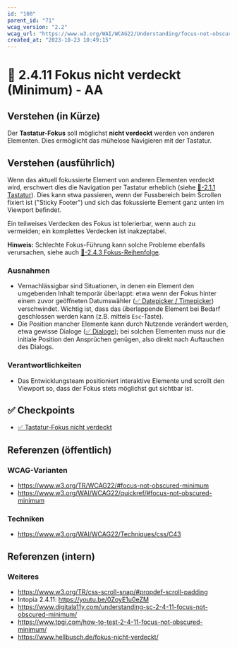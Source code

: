 ```yaml
---
id: "108"
parent_id: "71"
wcag_version: "2.2"
wcag_url: "https://www.w3.org/WAI/WCAG22/Understanding/focus-not-obscured-minimum.html"
created_at: "2023-10-23 10:49:15"
---
```


# 📜 2.4.11 Fokus nicht verdeckt (Minimum) - AA

## Verstehen (in Kürze)

Der **Tastatur-Fokus** soll möglichst **nicht verdeckt** werden von anderen Elementen. Dies ermöglicht das mühelose Navigieren mit der Tastatur.

## Verstehen (ausführlich)

Wenn das aktuell fokussierte Element von anderen Elementen verdeckt wird, erschwert dies die Navigation per Tastatur erheblich (siehe [📜-2.1.1 Tastatur](/de/wcag/2.1.1-tastatur)). Dies kann etwa passieren, wenn der Fussbereich beim Scrollen fixiert ist ("Sticky Footer") und sich das fokussierte Element ganz unten im Viewport befindet.

Ein teilweises Verdecken des Fokus ist tolerierbar, wenn auch zu vermeiden; ein komplettes Verdecken ist inakzeptabel.

**Hinweis:** Schlechte Fokus-Führung kann solche Probleme ebenfalls verursachen, siehe auch [📜-2.4.3 Fokus-Reihenfolge](/de/wcag/2.4.3-fokus-reihenfolge).

### Ausnahmen

- Vernachlässigbar sind Situationen, in denen ein Element den umgebenden Inhalt temporär überlappt: etwa wenn der Fokus hinter einem zuvor geöffneten Datumswähler ([✅ Datepicker / Timepicker](/de/wcag/4.1.2a-erweiterte-steuerelemente-widgets/datepicker-timepicker)) verschwindet. Wichtig ist, dass das überlappende Element bei Bedarf geschlossen werden kann (z.B. mittels `Esc`-Taste).
- Die Position mancher Elemente kann durch Nutzende verändert werden, etwa gewisse Dialoge ([✅ Dialoge](/de/wcag/4.1.2a-erweiterte-steuerelemente-widgets/dialoge)); bei solchen Elementen muss nur die initiale Position den Ansprüchen genügen, also direkt nach Auftauchen des Dialogs.

### Verantwortlichkeiten

- Das Entwicklungsteam positioniert interaktive Elemente und scrollt den Viewport so, dass der Fokus stets möglichst gut sichtbar ist.

## ✅ Checkpoints

- [✅ Tastatur-Fokus nicht verdeckt](tastatur-fokus-nicht-verdeckt)

## Referenzen (öffentlich)

### WCAG-Varianten
- <https://www.w3.org/TR/WCAG22/#focus-not-obscured-minimum>
- <https://www.w3.org/WAI/WCAG22/quickref/#focus-not-obscured-minimum>

### Techniken
- <https://www.w3.org/WAI/WCAG22/Techniques/css/C43>

## Referenzen (intern)

### Weiteres

- <https://www.w3.org/TR/css-scroll-snap/#propdef-scroll-padding>
- Intopia 2.4.11: <https://youtu.be/0ZoyE1u0eZM>
- <https://www.digitala11y.com/understanding-sc-2-4-11-focus-not-obscured-minimum/>
- <https://www.tpgi.com/how-to-test-2-4-11-focus-not-obscured-minimum/>
- <https://www.hellbusch.de/fokus-nicht-verdeckt/>